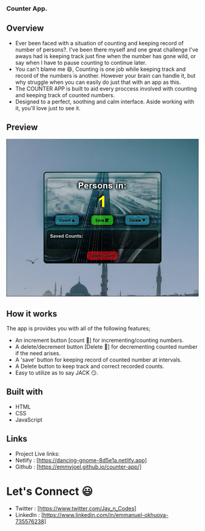 ### Counter App.

## Overview

- Ever been faced with a situation of counting and keeping record of number of persons?. I've been there myself and one great challenge I've aways had is keeping track just fine when the number has gone wild, or say when I have to pause counting to continue later. 
- You can't blame me 😄, Counting is one job while keeping track and record of the numbers is another. However your brain can handle it, but why struggle when you can easily do just that with an app as this.
- The COUNTER APP is built to aid every proccess involved with counting and keeping track of counted numbers.
- Designed to a perfect, soothing and calm interface. Aside working with it, you'll love just to see it.


## Preview

<img src="./images/counter-app.jpg">

## How it works

 The app is provides you with all of the following features;

- An increment button [count 🔺] for incrementing/counting numbers.
- A delete/decrement button [Delete 🔻] for decrementing counted number if the need arises.
- A 'save' button for keeping record of counted number at intervals.
- A Delete button to keep track and correct recorded counts.
- Easy to utilize as to say JACK 😏.

## Built with

- HTML
- CSS
- JavaScript

## Links
- Project Live links:
- Netlify : [https://dancing-gnome-8d5e1a.netlify.app]
- Github : [https://emmyjoel.github.io/counter-app/]

# Let's Connect 😃 

- Twitter : [https://www.twitter.com/Jay_n_Codes]
- LinkedIn : [https://www.linkedin.com/in/emmanuel-okhuoya-735576238]